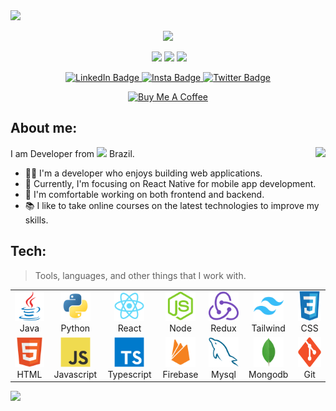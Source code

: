 <img src="https://capsule-render.vercel.app/api?type=waving&color=timeGradient&height=100&width=100%&section=header" />

<p align="center">
  <img src="https://media.giphy.com/media/oNCpIxCAH73epNPQ1g/giphy.gif" width="200"/>
</p>

<p align="center">
  <img src="https://komarev.com/ghpvc/?username=edegan-furb&style=circle&color=blue" alt="">
  <img src="https://img.shields.io/badge/Age-23-blue" />
  <img src="https://img.shields.io/badge/Lives-Blumenau%20%E2%80%93%20SC-blue" />
  <img src="https://img.shields.io/badge/Languages-English%20%26%20Portuguese-blue" />
</p>

<p align="center">
  <a href="https://www.linkedin.com/in/eduardo-rebelo-degan">
    <img src="https://img.shields.io/badge/LinkedIn-blue?style=for-the-badge&logo=linkedin&logoColor=white" alt="LinkedIn Badge">
  </a>
  <a href="https://www.instagram.com/edugao/">
    <img src="https://img.shields.io/badge/Instagram-%23E4405F?style=for-the-badge&logo=Instagram&logoColor=white" alt="Insta Badge">
  </a>
   <a href="https://twitter.com/EduDegan">
    <img src="https://img.shields.io/badge/Twitter-black?style=for-the-badge&logo=X&logoColor=white" alt="Twitter Badge">
  </a>
</p>

<p align="center">
  <a href="https://www.buymeacoffee.com/edegan" target="_blank">
    <img src="https://cdn.buymeacoffee.com/buttons/default-orange.png" alt="Buy Me A Coffee" height="41" width="174">
  </a>
</p>

<h2 align="left">About me:</h2>

<a align="right">
  <img src="https://github-readme-stats.vercel.app/api/top-langs/?username=edegan-furb&layout=compact&theme=github_dark" align="right" />
</a>

I am Developer from <img src="https://cdn-icons-png.flaticon.com/512/197/197386.png" width="13"/> Brazil. 

- 👨‍💻 I'm a developer who enjoys building web applications.
- 🎯 Currently, I'm focusing on React Native for mobile app development.
- 📌 I'm comfortable working on both frontend and backend.
- 📚 I like to take online courses on the latest technologies to improve my skills.


<h2 align="left">Tech:</h2>

> Tools, languages, and other things that I work with.

<table align="center">
  <tr align="center">
    <td align="center" width="96">
      <a>
        <img src="https://github.com/devicons/devicon/blob/master/icons/java/java-original.svg" width="48" height="48" alt="Java" />
      </a>
      <br>Java
    </td>
     <td align="center" width="96">
      <a>
        <img src="https://github.com/devicons/devicon/blob/master/icons/python/python-original.svg" width="48" height="48" alt="Python" />
      </a>
      <br>Python
    </td>
    <td align="center" width="96">
      <a>
        <img src="https://github.com/devicons/devicon/blob/master/icons/react/react-original.svg" width="48" height="48" alt="React" />
      </a>
      <br>React
    </td>
     <td align="center" width="96">
      <a>
        <img src="https://github.com/devicons/devicon/blob/master/icons/nodejs/nodejs-original.svg" width="48" height="48" alt="Node" />
      </a>
      <br>Node
    </td>
    </td>
    <td align="center" width="96">
      <a>
        <img src="https://github.com/devicons/devicon/blob/master/icons/redux/redux-original.svg" width="48" height="48" alt="Redux" />
      </a>
      <br>Redux
    </td>
     <td align="center" width="96">
      <a>
        <img src="https://github.com/devicons/devicon/blob/master/icons/tailwindcss/tailwindcss-plain.svg" width="48" height="48" alt="Tailwind" />
      </a>
      <br>Tailwind
    </td>
  <td align="center" width="96">
      <a>
        <img src="https://github.com/devicons/devicon/blob/master/icons/css3/css3-original.svg" width="48" height="48" alt="CSS" />
      </a>
      <br>CSS
    </td>
  </tr>
  <tr align="center">
     <td align="center" width="96">
      <a>
        <img src="https://github.com/devicons/devicon/blob/master/icons/html5/html5-original.svg" width="48" height="48" alt="HTML" />
      </a>
      <br>HTML
    </td>
  </td>
     <td align="center" width="96">
      <a>
        <img src="https://github.com/devicons/devicon/blob/master/icons/javascript/javascript-original.svg" width="48" height="48" alt="javascript" />
      </a>
      <br>Javascript
    </td>
   <td align="center" width="96">
      <a>
        <img src="https://github.com/devicons/devicon/blob/master/icons/typescript/typescript-original.svg" width="48" height="48" alt="typescript" />
      </a>
      <br>Typescript
    </td>
  <td align="center" width="96">
      <a>
        <img src="https://github.com/devicons/devicon/blob/master/icons/firebase/firebase-plain.svg" width="48" height="48" alt="firebase" />
      </a>
      <br>Firebase
    </td>
  <td align="center" width="96">
      <a>
        <img src="https://github.com/devicons/devicon/blob/master/icons/mysql/mysql-original.svg" width="48" height="48" alt="mysql" />
      </a>
      <br>Mysql
    </td>
  <td align="center" width="96">
      <a>
        <img src="https://github.com/devicons/devicon/blob/master/icons/mongodb/mongodb-original.svg" width="48" height="48" alt="mongodb" />
      </a>
      <br>Mongodb
    </td>
  <td align="center" width="96">
      <a>
        <img src="https://github.com/devicons/devicon/blob/master/icons/git/git-original.svg" width="48" height="48" alt="git" />
      </a>
      <br>Git
    </td>
  </tr>
</table>
 
<img src="https://capsule-render.vercel.app/api?type=waving&color=timeGradient&height=100&width=100%&section=footer" />
